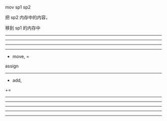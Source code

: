 mov sp1 sp2


把 sp2 内存中的内容，


移到 sp1 的内存中

<hr>


<hr>





<hr>


<hr>




* move, =

assign

<hr>


* add, 

+=

<hr>





<hr>


<hr>









<hr>


<hr>

